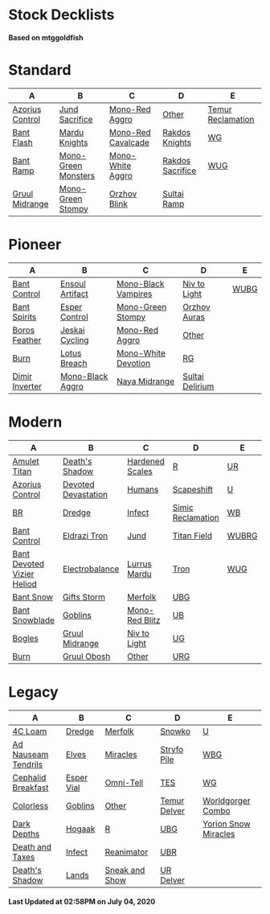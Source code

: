 # Stock Decklists
#### Based on mtggoldfish


# Standard

|                                A                                 |                                    B                                     |                                   C                                    |                                 D                                  |                                  E                                   |
|------------------------------------------------------------------|--------------------------------------------------------------------------|------------------------------------------------------------------------|--------------------------------------------------------------------|----------------------------------------------------------------------|
|[Azorius Control](./mtggoldfish/Standard/decks/Azorius_Control.md)|[Jund Sacrifice](./mtggoldfish/Standard/decks/Jund_Sacrifice.md)          |[Mono-Red Aggro](./mtggoldfish/Standard/decks/Mono-Red_Aggro.md)        |[Other](./mtggoldfish/Standard/decks/Other.md)                      |[Temur Reclamation](./mtggoldfish/Standard/decks/Temur_Reclamation.md)|
|[Bant Flash](./mtggoldfish/Standard/decks/Bant_Flash.md)          |[Mardu Knights](./mtggoldfish/Standard/decks/Mardu_Knights.md)            |[Mono-Red Cavalcade](./mtggoldfish/Standard/decks/Mono-Red_Cavalcade.md)|[Rakdos Knights](./mtggoldfish/Standard/decks/Rakdos_Knights.md)    |[WG](./mtggoldfish/Standard/decks/WG.md)                              |
|[Bant Ramp](./mtggoldfish/Standard/decks/Bant_Ramp.md)            |[Mono-Green Monsters](./mtggoldfish/Standard/decks/Mono-Green_Monsters.md)|[Mono-White Aggro](./mtggoldfish/Standard/decks/Mono-White_Aggro.md)    |[Rakdos Sacrifice](./mtggoldfish/Standard/decks/Rakdos_Sacrifice.md)|[WUG](./mtggoldfish/Standard/decks/WUG.md)                            |
|[Gruul Midrange](./mtggoldfish/Standard/decks/Gruul_Midrange.md)  |[Mono-Green Stompy](./mtggoldfish/Standard/decks/Mono-Green_Stompy.md)    |[Orzhov Blink](./mtggoldfish/Standard/decks/Orzhov_Blink.md)            |[Sultai Ramp](./mtggoldfish/Standard/decks/Sultai_Ramp.md)          |                                                                      |


# Pioneer

|                               A                               |                                 B                                 |                                    C                                    |                                D                                |                     E                     |
|---------------------------------------------------------------|-------------------------------------------------------------------|-------------------------------------------------------------------------|-----------------------------------------------------------------|-------------------------------------------|
|[Bant Control](./mtggoldfish/Pioneer/decks/Bant_Control.md)    |[Ensoul Artifact](./mtggoldfish/Pioneer/decks/Ensoul_Artifact.md)  |[Mono-Black Vampires](./mtggoldfish/Pioneer/decks/Mono-Black_Vampires.md)|[Niv to Light](./mtggoldfish/Pioneer/decks/Niv_to_Light.md)      |[WUBG](./mtggoldfish/Pioneer/decks/WUBG.md)|
|[Bant Spirits](./mtggoldfish/Pioneer/decks/Bant_Spirits.md)    |[Esper Control](./mtggoldfish/Pioneer/decks/Esper_Control.md)      |[Mono-Green Stompy](./mtggoldfish/Pioneer/decks/Mono-Green_Stompy.md)    |[Orzhov Auras](./mtggoldfish/Pioneer/decks/Orzhov_Auras.md)      |                                           |
|[Boros Feather](./mtggoldfish/Pioneer/decks/Boros_Feather.md)  |[Jeskai Cycling](./mtggoldfish/Pioneer/decks/Jeskai_Cycling.md)    |[Mono-Red Aggro](./mtggoldfish/Pioneer/decks/Mono-Red_Aggro.md)          |[Other](./mtggoldfish/Pioneer/decks/Other.md)                    |                                           |
|[Burn](./mtggoldfish/Pioneer/decks/Burn.md)                    |[Lotus Breach](./mtggoldfish/Pioneer/decks/Lotus_Breach.md)        |[Mono-White Devotion](./mtggoldfish/Pioneer/decks/Mono-White_Devotion.md)|[RG](./mtggoldfish/Pioneer/decks/RG.md)                          |                                           |
|[Dimir Inverter](./mtggoldfish/Pioneer/decks/Dimir_Inverter.md)|[Mono-Black Aggro](./mtggoldfish/Pioneer/decks/Mono-Black_Aggro.md)|[Naya Midrange](./mtggoldfish/Pioneer/decks/Naya_Midrange.md)            |[Sultai Delirium](./mtggoldfish/Pioneer/decks/Sultai_Delirium.md)|                                           |


# Modern

|                                          A                                           |                                   B                                    |                               C                                |                                 D                                  |                     E                      |
|--------------------------------------------------------------------------------------|------------------------------------------------------------------------|----------------------------------------------------------------|--------------------------------------------------------------------|--------------------------------------------|
|[Amulet Titan](./mtggoldfish/Modern/decks/Amulet_Titan.md)                            |[Death's Shadow](./mtggoldfish/Modern/decks/Death's_Shadow.md)          |[Hardened Scales](./mtggoldfish/Modern/decks/Hardened_Scales.md)|[R](./mtggoldfish/Modern/decks/R.md)                                |[UR](./mtggoldfish/Modern/decks/UR.md)      |
|[Azorius Control](./mtggoldfish/Modern/decks/Azorius_Control.md)                      |[Devoted Devastation](./mtggoldfish/Modern/decks/Devoted_Devastation.md)|[Humans](./mtggoldfish/Modern/decks/Humans.md)                  |[Scapeshift](./mtggoldfish/Modern/decks/Scapeshift.md)              |[U](./mtggoldfish/Modern/decks/U.md)        |
|[BR](./mtggoldfish/Modern/decks/BR.md)                                                |[Dredge](./mtggoldfish/Modern/decks/Dredge.md)                          |[Infect](./mtggoldfish/Modern/decks/Infect.md)                  |[Simic Reclamation](./mtggoldfish/Modern/decks/Simic_Reclamation.md)|[WB](./mtggoldfish/Modern/decks/WB.md)      |
|[Bant Control](./mtggoldfish/Modern/decks/Bant_Control.md)                            |[Eldrazi Tron](./mtggoldfish/Modern/decks/Eldrazi_Tron.md)              |[Jund](./mtggoldfish/Modern/decks/Jund.md)                      |[Titan Field](./mtggoldfish/Modern/decks/Titan_Field.md)            |[WUBRG](./mtggoldfish/Modern/decks/WUBRG.md)|
|[Bant Devoted Vizier Heliod](./mtggoldfish/Modern/decks/Bant_Devoted_Vizier_Heliod.md)|[Electrobalance](./mtggoldfish/Modern/decks/Electrobalance.md)          |[Lurrus Mardu](./mtggoldfish/Modern/decks/Lurrus_Mardu.md)      |[Tron](./mtggoldfish/Modern/decks/Tron.md)                          |[WUG](./mtggoldfish/Modern/decks/WUG.md)    |
|[Bant Snow](./mtggoldfish/Modern/decks/Bant_Snow.md)                                  |[Gifts Storm](./mtggoldfish/Modern/decks/Gifts_Storm.md)                |[Merfolk](./mtggoldfish/Modern/decks/Merfolk.md)                |[UBG](./mtggoldfish/Modern/decks/UBG.md)                            |                                            |
|[Bant Snowblade](./mtggoldfish/Modern/decks/Bant_Snowblade.md)                        |[Goblins](./mtggoldfish/Modern/decks/Goblins.md)                        |[Mono-Red Blitz](./mtggoldfish/Modern/decks/Mono-Red_Blitz.md)  |[UB](./mtggoldfish/Modern/decks/UB.md)                              |                                            |
|[Bogles](./mtggoldfish/Modern/decks/Bogles.md)                                        |[Gruul Midrange](./mtggoldfish/Modern/decks/Gruul_Midrange.md)          |[Niv to Light](./mtggoldfish/Modern/decks/Niv_to_Light.md)      |[UG](./mtggoldfish/Modern/decks/UG.md)                              |                                            |
|[Burn](./mtggoldfish/Modern/decks/Burn.md)                                            |[Gruul Obosh](./mtggoldfish/Modern/decks/Gruul_Obosh.md)                |[Other](./mtggoldfish/Modern/decks/Other.md)                    |[URG](./mtggoldfish/Modern/decks/URG.md)                            |                                            |


# Legacy

|                                   A                                    |                          B                           |                              C                               |                            D                             |                                    E                                     |
|------------------------------------------------------------------------|------------------------------------------------------|--------------------------------------------------------------|----------------------------------------------------------|--------------------------------------------------------------------------|
|[4C Loam](./mtggoldfish/Legacy/decks/4C_Loam.md)                        |[Dredge](./mtggoldfish/Legacy/decks/Dredge.md)        |[Merfolk](./mtggoldfish/Legacy/decks/Merfolk.md)              |[Snowko](./mtggoldfish/Legacy/decks/Snowko.md)            |[U](./mtggoldfish/Legacy/decks/U.md)                                      |
|[Ad Nauseam Tendrils](./mtggoldfish/Legacy/decks/Ad_Nauseam_Tendrils.md)|[Elves](./mtggoldfish/Legacy/decks/Elves.md)          |[Miracles](./mtggoldfish/Legacy/decks/Miracles.md)            |[Stryfo Pile](./mtggoldfish/Legacy/decks/Stryfo_Pile.md)  |[WBG](./mtggoldfish/Legacy/decks/WBG.md)                                  |
|[Cephalid Breakfast](./mtggoldfish/Legacy/decks/Cephalid_Breakfast.md)  |[Esper Vial](./mtggoldfish/Legacy/decks/Esper_Vial.md)|[Omni-Tell](./mtggoldfish/Legacy/decks/Omni-Tell.md)          |[TES](./mtggoldfish/Legacy/decks/TES.md)                  |[WG](./mtggoldfish/Legacy/decks/WG.md)                                    |
|[Colorless](./mtggoldfish/Legacy/decks/Colorless.md)                    |[Goblins](./mtggoldfish/Legacy/decks/Goblins.md)      |[Other](./mtggoldfish/Legacy/decks/Other.md)                  |[Temur Delver](./mtggoldfish/Legacy/decks/Temur_Delver.md)|[Worldgorger Combo](./mtggoldfish/Legacy/decks/Worldgorger_Combo.md)      |
|[Dark Depths](./mtggoldfish/Legacy/decks/Dark_Depths.md)                |[Hogaak](./mtggoldfish/Legacy/decks/Hogaak.md)        |[R](./mtggoldfish/Legacy/decks/R.md)                          |[UBG](./mtggoldfish/Legacy/decks/UBG.md)                  |[Yorion Snow Miracles](./mtggoldfish/Legacy/decks/Yorion_Snow_Miracles.md)|
|[Death and Taxes](./mtggoldfish/Legacy/decks/Death_and_Taxes.md)        |[Infect](./mtggoldfish/Legacy/decks/Infect.md)        |[Reanimator](./mtggoldfish/Legacy/decks/Reanimator.md)        |[UBR](./mtggoldfish/Legacy/decks/UBR.md)                  |                                                                          |
|[Death's Shadow](./mtggoldfish/Legacy/decks/Death's_Shadow.md)          |[Lands](./mtggoldfish/Legacy/decks/Lands.md)          |[Sneak and Show](./mtggoldfish/Legacy/decks/Sneak_and_Show.md)|[UR Delver](./mtggoldfish/Legacy/decks/UR_Delver.md)      |                                                                          |



#### Last Updated at 02:58PM on July 04, 2020